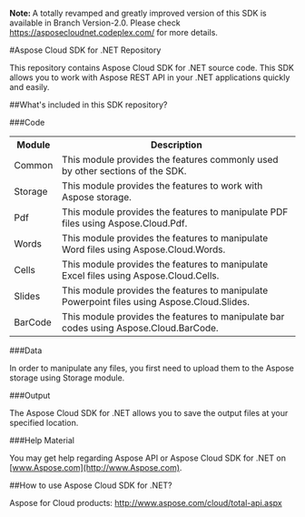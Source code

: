 <b>Note: </b>A totally revamped and greatly improved version of this SDK is available in Branch Version-2.0. Please check <a href="https://asposecloudnet.codeplex.com/">https://asposecloudnet.codeplex.com/</a> for more details.

#Aspose Cloud SDK for .NET Repository

This repository contains Aspose Cloud SDK for .NET source code. This SDK allows you to work with Aspose REST API in your .NET applications quickly and easily. 


##What's included in this SDK repository?

###Code

<table>
<tr>
<th>Module</th>
<th>Description</th>
</tr>

<tr>
<td>Common</td>
<td>This module provides the features commonly used by other sections of the SDK.</td>
</tr>

<tr>
<td>Storage</td>
<td>This module provides the features to work with Aspose storage.</td>
</tr>

<tr>
<td>Pdf</td>
<td>This module provides the features to manipulate PDF files using Aspose.Cloud.Pdf.</td>
</tr>

<tr>
<td>Words</td>
<td>This module provides the features to manipulate Word files using Aspose.Cloud.Words.</td>
</tr>

<tr>
<td>Cells</td>
<td>This module provides the features to manipulate Excel files using Aspose.Cloud.Cells.</td>
</tr>

<tr>
<td>Slides</td>
<td>This module provides the features to manipulate Powerpoint files using Aspose.Cloud.Slides.</td>
</tr>

<tr>
<td>BarCode</td>
<td>This module provides the features to manipulate bar codes using Aspose.Cloud.BarCode.</td>
</tr>


</table>



###Data

In order to manipulate any files, you first need to upload them to the Aspose storage using Storage module.

###Output

The Aspose Cloud SDK for .NET allows you to save the output files at your specified location.


###Help Material

You may get help regarding Aspose API or Aspose Cloud SDK for .NET on [www.Aspose.com](http://www.Aspose.com).

##How to use Aspose Cloud SDK for .NET?

Aspose for Cloud products: http://www.aspose.com/cloud/total-api.aspx

